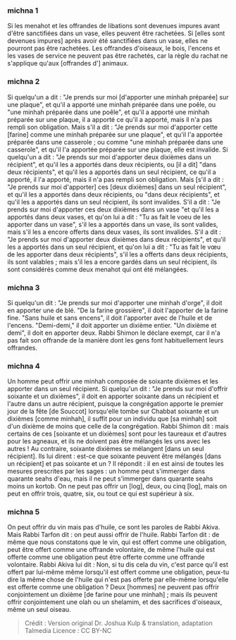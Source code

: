 
### michna 1
Si les menahot et les offrandes de libations sont devenues impures avant d'être sanctifiées dans un vase, elles peuvent être rachetées. Si [elles sont devenues impures] après avoir été sanctifiées dans un vase, elles ne pourront pas être rachetées. Les offrandes d'oiseaux, le bois, l'encens et les vases de service ne peuvent pas être rachetés, car la règle du rachat ne s'applique qu'aux [offrandes d'] animaux.

### michna 2
Si quelqu'un a dit : "Je prends sur moi [d'apporter une minhah préparée] sur une plaque", et qu'il a apporté une minhah préparée dans une poêle, ou "une minhah préparée dans une poêle", et qu'il a apporté une minhah préparée sur une plaque, il a apporté ce qu'il a apporté, mais il n'a pas rempli son obligation. Mais s'il a dit : "Je prends sur moi d'apporter cette [farine] comme une minhah préparée sur une plaque", et qu'il l'a apportée préparée dans une casserole ; ou comme "une minhah préparée dans une casserole", et qu'il l'a apportée préparée sur une plaque, elle est invalide. Si quelqu'un a dit : "Je prends sur moi d'apporter deux dixièmes dans un récipient", et qu'il les a apportés dans deux récipients, ou [il a dit] "dans deux récipients", et qu'il les a apportés dans un seul récipient, ce qu'il a apporté, il l'a apporté, mais il n'a pas rempli son obligation. Mais [s'il a dit : "Je prends sur moi d'apporter] ces [deux dixièmes] dans un seul récipient", et qu'il les a apportés dans deux récipients, ou "dans deux récipients", et qu'il les a apportés dans un seul récipient, ils sont invalides. S'il a dit : "Je prends sur moi d'apporter ces deux dixièmes dans un vase "et qu'il les a apportés dans deux vases, et qu'on lui a dit : "Tu as fait le voeu de les apporter dans un vase", s'il les a apportés dans un vase, ils sont valides, mais s'il les a encore offerts dans deux vases, ils sont invalides. S'il a dit : "Je prends sur moi d'apporter deux dixièmes dans deux récipients", et qu'il les a apportés dans un seul récipient, et qu'on lui a dit : "Tu as fait le vœu de les apporter dans deux récipients", s'il les a offerts dans deux récipients, ils sont valables ; mais s'il les a encore gardés dans un seul récipient, ils sont considérés comme deux menahot qui ont été mélangées.

### michna 3
Si quelqu'un dit : "Je prends sur moi d'apporter une minhah d'orge", il doit en apporter une de blé. "De la farine grossière", il doit l'apporter de la farine fine. "Sans huile et sans encens", il doit l'apporter avec de l'huile et de l'encens. "Demi-demi," il doit apporter un dixième entier. "Un dixième et demi", il doit en apporter deux. Rabbi Shimon le déclare exempt, car il n'a pas fait son offrande de la manière dont les gens font habituellement leurs offrandes.

### michna 4
Un homme peut offrir une minhah composée de soixante dixièmes et les apporter dans un seul récipient. Si quelqu'un dit : "Je prends sur moi d'offrir soixante et un dixièmes", il doit en apporter soixante dans un récipient et l'autre dans un autre récipient, puisque la congrégation apporte le premier jour de la fête [de Souccot] lorsqu'elle tombe sur Chabbat soixante et un dixièmes [comme minhah], il suffit pour un individu que [sa minhah] soit d'un dixième de moins que celle de la congrégation. Rabbi Shimon dit : mais certains de ces [soixante et un dixièmes] sont pour les taureaux et d'autres pour les agneaux, et ils ne doivent pas être mélangés les uns avec les autres ! Au contraire, soixante dixièmes se mélangent [dans un seul récipient]. Ils lui dirent : est-ce que soixante peuvent être mélangés [dans un récipient] et pas soixante et un ? Il répondit : il en est ainsi de toutes les mesures prescrites par les sages : un homme peut s'immerger dans quarante seahs d'eau, mais il ne peut s'immerger dans quarante seahs moins un kortob. On ne peut pas offrir un [log], deux, ou cinq [log], mais on peut en offrir trois, quatre, six, ou tout ce qui est supérieur à six.

### michna 5
On peut offrir du vin mais pas d'huile, ce sont les paroles de Rabbi Akiva. Mais Rabbi Tarfon dit : on peut aussi offrir de l'huile. Rabbi Tarfon dit : de même que nous constatons que le vin, qui est offert comme une obligation, peut être offert comme une offrande volontaire, de même l'huile qui est offerte comme une obligation peut être offerte comme une offrande volontaire. Rabbi Akiva lui dit : Non, si tu dis cela du vin, c'est parce qu'il est offert par lui-même même lorsqu'il est offert comme une obligation, peux-tu dire la même chose de l'huile qui n'est pas offerte par elle-même lorsqu'elle est offerte comme une obligation ? Deux [hommes] ne peuvent pas offrir conjointement un dixième [de farine pour une minhah] ; mais ils peuvent offrir conjointement une olah ou un shelamim, et des sacrifices d'oiseaux, même un seul oiseau.

>Crédit : Version original Dr. Joshua Kulp & translation, adaptation Talmedia
>Licence : CC BY-NC